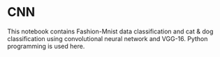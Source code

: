 # CNN
This notebook contains Fashion-Mnist data classification and cat & dog classification using convolutional neural network and VGG-16.
Python programming is used here.
